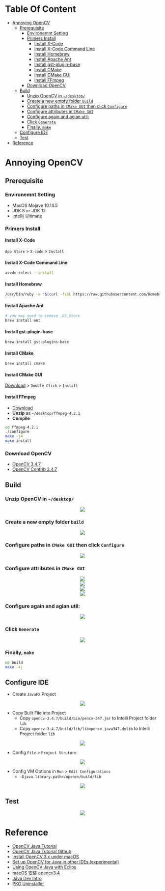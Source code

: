 <!-- START doctoc generated TOC please keep comment here to allow auto update -->
<!-- DON'T EDIT THIS SECTION, INSTEAD RE-RUN doctoc TO UPDATE -->
# Table Of Content

- [Annoying OpenCV](#annoying-opencv)
  - [Prerequisite](#prerequisite)
    - [Environemnt Setting](#environemnt-setting)
    - [Primers Install](#primers-install)
      - [Install X-Code](#install-x-code)
      - [Install X-Code Command Line](#install-x-code-command-line)
      - [Install Homebrew](#install-homebrew)
      - [Install Apache Ant](#install-apache-ant)
      - [Install gst-plugin-base](#install-gst-plugin-base)
      - [Install CMake](#install-cmake)
      - [Install CMake GUI](#install-cmake-gui)
      - [Install FFmpeg](#install-ffmpeg)
    - [Download OpenCV](#download-opencv)
  - [Build](#build)
    - [Unzip OpenCV in `~/desktop/`](#unzip-opencv-in-desktop)
    - [Create a new empty folder `build`](#create-a-new-empty-folder-build)
    - [Configure paths in  `CMake GUI` then click `Configure`](#configure-paths-in--cmake-gui-then-click-configure)
    - [Configure attributes in `CMake GUI`](#configure-attributes-in-cmake-gui)
    - [Configure again and agian util:](#configure-again-and-agian-util)
    - [Click `Generate`](#click-generate)
    - [Finally, `make`](#finally-make)
  - [Configure IDE](#configure-ide)
  - [Test](#test)
- [Reference](#reference)

<!-- END doctoc generated TOC please keep comment here to allow auto update -->

# Annoying OpenCV 
## Prerequisite
### Environemnt Setting
- MacOS Mojave 10.14.5
- JDK 8 `or` JDK 12
- [Intellij Ultimate](https://www.jetbrains.com/student/)

### Primers Install
#### Install X-Code
`App Store` > `X-code` > `Install`
#### Install X-Code Command Line
```sh
xcode-select --install
```
#### Install Homebrew
```sh
/usr/bin/ruby -e "$(curl -fsSL https://raw.githubusercontent.com/Homebrew/install/master/install)"
```
#### Install Apache Ant
```sh
# you may need to remove .DS_Store
brew install ant 
```
#### Install gst-plugin-base
```sh
brew install gst-plugins-base
```
#### Install CMake
```sh
brew install cmake
```
#### Install CMake GUI
[Download](https://github.com/Kitware/CMake/releases/download/v3.16.0-rc2/cmake-3.16.0-rc2-Darwin-x86_64.dmg) > `Double Click` > `Install`

#### Install FFmpeg
- [Download](https://www.ffmpeg.org/releases/ffmpeg-4.2.1.tar.gz)
- **Unzip** as `~/desktop/ffmpeg-4.2.1`
- **Compile**
```sh
cd ffmpeg-4.2.1
./configure
make -j4
make install
```

### Download OpenCV
- [OpenCV 3.4.7](https://github.com/opencv/opencv/archive/3.4.7.zip)
- [OpenCV Contrib 3.4.7](https://github.com/opencv/opencv_contrib/archive/3.4.7.zip)

## Build
### Unzip OpenCV in `~/desktop/`
<div style="text-align:center; margin:auto"><img src="img/2019-10-30-23-32-20.png"></div>

### Create a new empty folder `build`
<div style="text-align:center; margin:auto"><img src="img/2019-10-30-23-34-35.png"></div>

### Configure paths in  `CMake GUI` then click `Configure`
<div style="text-align:center; margin:auto"><img src="img/2019-10-30-23-43-28.png"></div>

### Configure attributes in `CMake GUI`
<div style="text-align:center; margin:auto"><img src="img/2019-10-30-23-39-36.png"></div>

<div style="text-align:center; margin:auto"><img src="img/2019-10-30-23-40-27.png"></div>

<div style="text-align:center; margin:auto"><img src="img/2019-10-30-23-40-53.png"></div>

<div style="text-align:center; margin:auto"><img src="img/2019-10-30-23-44-56.png"></div>

### Configure again and agian util:
<div style="text-align:center; margin:auto"><img src="img/2019-10-30-23-48-37.png"></div>

### Click `Generate`
  <div style="text-align:center; margin:auto"><img src="img/2019-10-30-23-53-19.png"></div>

### Finally, `make`
```sh
cd build
make -4j
```

## Configure IDE
- Create `JavaFX` Project
<div style="text-align:center; margin:auto"><img src="img/javafx.png"></div>

- Copy Built File into Project
  - Copy `‎⁨opencv-3.4.7/build/bin/pencv-347.jar` to Intelli Project folder `lib`
  - Copy `opencv-3.4.7/build/lib/libopencv_java347.dylib` to Intelli Project folder `lib`
<div style="text-align:center; margin:auto"><img src="img/2019-10-31-00-18-31.png"></div>

- Config `File` > `Project Struture`
<div style="text-align:center; margin:auto"><img src="img/2019-10-31-00-19-42.png"></div>

- Config VM Options in `Run` > `Edit Configurations`
  - `-Djava.library.path=/opencv/build/lib`
<div style="text-align:center; margin:auto"><img src="img/vm.png"></div>

## Test
<div style="text-align:center; margin:auto"><img src="img/2019-10-31-00-25-18.png"></div>

# Reference
- [OpenCV Java Tutorial](https://opencv-java-tutorials.readthedocs.io/en/latest/index.html)
- [OpenCV Java Tutorial Github](https://github.com/opencv-java/opencv-java-tutorials)
- [Install OpenCV 3.x under macOS](https://opencv-java-tutorials.readthedocs.io/en/latest/01-installing-opencv-for-java.html#install-opencv-3-x-under-macos)
- [Set up OpenCV for Java in other IDEs (experimental)](https://opencv-java-tutorials.readthedocs.io/en/latest/01-installing-opencv-for-java.html#set-up-opencv-for-java-in-other-ides-experimental)
- [Using OpenCV Java with Eclips](https://docs.opencv.org/2.4.11/doc/tutorials/introduction/java_eclipse/java_eclipse.html)
- [macOS 安装 opencv3.4](https://my.oschina.net/u/3767256/blog/1614886)
- [Java Dev Intro](https://docs.opencv.org/2.4/doc/tutorials/introduction/desktop_java/java_dev_intro.html)
- [PKG Uninstaller](https://www.corecode.io/uninstallpkg/)
